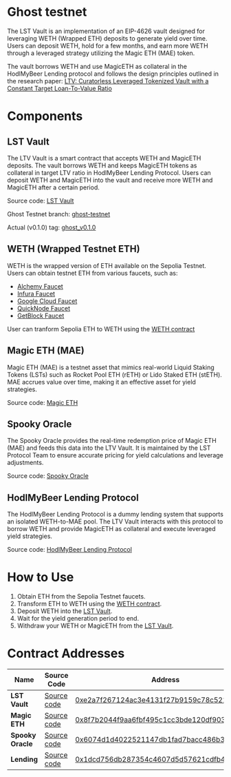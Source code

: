 # Ghost testnet

The LST Vault is an implementation of an EIP-4626 vault designed for leveraging WETH (Wrapped ETH) deposits to generate yield over time. Users can deposit WETH, hold for a few months, and earn more WETH through a leveraged strategy utilizing the Magic ETH (MAE) token.

The vault borrows WETH and use MagicETH as collateral in the HodlMyBeer Lending protocol and follows the design principles outlined in the research paper: [LTV: Curatorless Leveraged Tokenized Vault with a Constant Target Loan-To-Value Ratio](https://github.com/ltvprotocol/papers/blob/main/LTV_Curatorless_Leveraged_Tokenized_Vault_with_a_Constant_Target_Loan-To-Value_Ratio.pdf)

# Components

## LST Vault

The LTV Vault is a smart contract that accepts WETH and MagicETH deposits. The vault borrows WETH and keeps MagicETH tokens as collateral in target LTV ratio in HodlMyBeer Lending Protocol. Users can deposit WETH and MagicETH into the vault and receive more WETH and MagicETH after a certain period.

Source code: [LST Vault](https://github.com/ltvprotocol/ltv_v0)

Ghost Testnet branch: [ghost-testnet](https://github.com/ltvprotocol/ltv_v0/tree/ghost)

Actual (v0.1.0) tag: [ghost_v0.1.0](https://github.com/ltvprotocol/ltv_v0/releases/tag/ghost_v0.1.0)

## WETH (Wrapped Testnet ETH)

WETH is the wrapped version of ETH available on the Sepolia Testnet. Users can obtain testnet ETH from various faucets, such as:

- [Alchemy Faucet](https://www.alchemy.com/faucets/ethereum-sepolia)
- [Infura Faucet](https://www.infura.io/zh/faucet/sepolia)
- [Google Cloud Faucet](https://cloud.google.com/application/web3/faucet/ethereum/sepolia)
- [QuickNode Faucet](https://faucet.quicknode.com/ethereum/sepolia)
- [GetBlock Faucet](https://getblock.io/faucet/eth-sepolia/)

User can tranform Sepolia ETH to WETH using the [WETH contract](https://sepolia.etherscan.io/address/0xfFf9976782d46CC05630D1f6eBAb18b2324d6B14#writeContract)

## Magic ETH (MAE)

Magic ETH (MAE) is a testnet asset that mimics real-world Liquid Staking Tokens (LSTs) such as Rocket Pool ETH (rETH) or Lido Staked ETH (stETH). MAE accrues value over time, making it an effective asset for yield strategies.

Source code: [Magic ETH](https://github.com/ltvprotocol/ltv_v0/blob/ghost/src/ghost/magic/MagicETH.sol)

## Spooky Oracle

The Spooky Oracle provides the real-time redemption price of Magic ETH (MAE) and feeds this data into the LTV Vault. It is maintained by the LST Protocol Team to ensure accurate pricing for yield calculations and leverage adjustments.

Source code: [Spooky Oracle](https://github.com/ltvprotocol/ltv_v0/blob/ghost/src/ghost/spooky/SpookyOracle.sol)

## HodlMyBeer Lending Protocol

The HodlMyBeer Lending Protocol is a dummy lending system that supports an isolated WETH-to-MAE pool. The LTV Vault interacts with this protocol to borrow WETH and provide MagicETH as collateral and execute leveraged yield strategies.

Source code: [HodlMyBeer Lending Protocol](https://github.com/ltvprotocol/ltv_v0/blob/ghost/src/ghost/hodlmybeer/HodlMyBeerLending.sol)

# How to Use

1. Obtain ETH from the Sepolia Testnet faucets.
2. Transform ETH to WETH using the [WETH contract](https://sepolia.etherscan.io/address/0xfFf9976782d46CC05630D1f6eBAb18b2324d6B14#writeContract).
3. Deposit WETH into the [LST Vault](https://sepolia.etherscan.io/address/0xe2a7f267124ac3e4131f27b9159c78c521a44f3c#writeProxyContract).
4. Wait for the yield generation period to end.
5. Withdraw your WETH or MagicETH from the [LST Vault](https://sepolia.etherscan.io/address/0xe2a7f267124ac3e4131f27b9159c78c521a44f3c#writeProxyContract).

# Contract Addresses

| Name           | Source Code | Address |
|--------------|-------------|---------|
| **LST Vault** | [Source code](https://github.com/ltvprotocol/ltv_v0/blob/ghost/src/ltv_lendings/GhostLTV.sol) | [0xe2a7f267124ac3e4131f27b9159c78c521a44f3c](https://sepolia.etherscan.io/address/0xe2a7f267124ac3e4131f27b9159c78c521a44f3c) | 
| **Magic ETH** | [Source code](https://github.com/ltvprotocol/ltv_v0/blob/ghost/src/ghost/magic/MagicETH.sol) | [0x8f7b2044f9aa6fbf495c1cc3bde120df9032ae43](https://sepolia.etherscan.io/address/0x8f7b2044f9aa6fbf495c1cc3bde120df9032ae43#code) 
| **Spooky Oracle** | [Source code](https://github.com/ltvprotocol/ltv_v0/blob/ghost/src/ghost/spooky/SpookyOracle.sol) | [0x6074d1d4022521147db1fad7bacc486b35a64df3](https://sepolia.etherscan.io/address/0x6074d1d4022521147db1fad7bacc486b35a64df3)
| **Lending** | [Source code](https://github.com/ltvprotocol/ltv_v0/blob/ghost/src/ghost/hodlmybeer/HodlMyBeerLending.sol) | [0x1dcd756db287354c4607d5d57621cdfb4456e2d4](https://sepolia.etherscan.io/address/0x1dcd756db287354c4607d5d57621cdfb4456e2d4#readProxyContract) 
